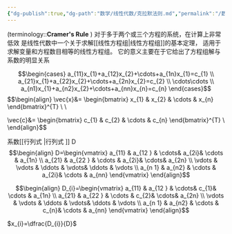 ```yaml
---
{"dg-publish":true,"dg-path":"数学/线性代数/克拉默法则.md","permalink":"/数学/线性代数/克拉默法则/","dgPassFrontmatter":true,"noteIcon":"","created":"2024-05-21T15:20:27.955+08:00","updated":"2024-08-11T00:26:37.485+08:00"}
---
```


(terminology::**Cramer's Rule**  )
对于多于两个或三个方程的系统，在计算上非常低效
是线性代数中一个关于求解[[线性方程组\|线性方程组]]的基本定理，
适用于求解变量和方程数目相等的线性方程组。
它的意义主要在于它给出了方程组解与系数的明显关系

$$\begin{cases}
a_{11}x_{1}+a_{12}x_{2}+\cdots+a_{1n}x_{1}=c_{1} \\
a_{21}x_{1}+a_{22}x_{2}+\cdots+a_{2n}x_{2}=c_{2} \\ 
\cdots\cdots \\
a_{n1}x_{1}+a_{n2}x_{2}+\cdots+a_{nn}x_{n}=c_{n}
\end{cases}$$
$$\begin{align}
 \vec{x}&= \begin{bmatrix}
x_{1}  & x_{2} & \cdots  & x_{n}
\end{bmatrix}^{T} \\ \\

 \vec{c}&= \begin{bmatrix}
c_{1}  & c_{2} & \cdots  & c_{n}
\end{bmatrix}^{T} \\
\end{align}$$

系数[[行列式 \|行列式 ]]   D
$$\begin{align}
D=\begin{vmatrix}
a_{11} & a_{12 } & \cdots& a_{2i}& \cdots & a_{1n} \\
a_{21} & a_{22 } & \cdots  & a_{2i}& \cdots& a_{2n} \\ 
\vdots  &  \vdots  & \ddots  & \vdots& \ddots & \vdots \\
a_{n 1} & a_{n2} & \cdots & a_{2i}& \cdots  & a_{nn}
\end{vmatrix} 
\end{align}$$

$$\begin{align}
D_{i}=\begin{vmatrix}
a_{11} & a_{12 } & \cdots& c_{1}& \cdots & a_{1n} \\
a_{21} & a_{22 } & \cdots  & c_{2}& \cdots& a_{2n} \\ 
\vdots  &  \vdots  & \ddots  & \vdots& \ddots & \vdots \\
a_{n 1} & a_{n2} & \cdots & c_{n}& \cdots  & a_{nn}
\end{vmatrix} 
\end{align}$$

$x_{i}=\dfrac{D_{i}}{D}$
